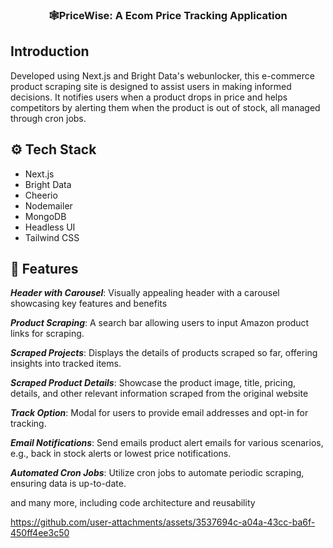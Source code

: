 
<h3 align="center"> 🕸️PriceWise: A Ecom Price Tracking Application</h3>

## <a name="introduction"> Introduction</a>

Developed using Next.js and Bright Data's webunlocker, this e-commerce product scraping site is designed to assist users in making informed decisions. It notifies users when a product drops in price and helps competitors by alerting them when the product is out of stock, all managed through cron jobs.

## <a name="tech-stack">⚙️ Tech Stack</a>

- Next.js
- Bright Data
- Cheerio
- Nodemailer
- MongoDB
- Headless UI
- Tailwind CSS

## <a name="features">🔋 Features</a>

***Header with Carousel***: Visually appealing header with a carousel showcasing key features and benefits

***Product Scraping***: A search bar allowing users to input Amazon product links for scraping.

***Scraped Projects***: Displays the details of products scraped so far, offering insights into tracked items.

***Scraped Product Details***: Showcase the product image, title, pricing, details, and other relevant information scraped from the original website

***Track Option***: Modal for users to provide email addresses and opt-in for tracking.

***Email Notifications***: Send emails product alert emails for various scenarios, e.g., back in stock alerts or lowest price notifications.

***Automated Cron Jobs***: Utilize cron jobs to automate periodic scraping, ensuring data is up-to-date.

and many more, including code architecture and reusability 


https://github.com/user-attachments/assets/3537694c-a04a-43cc-ba6f-450ff4ee3c50



